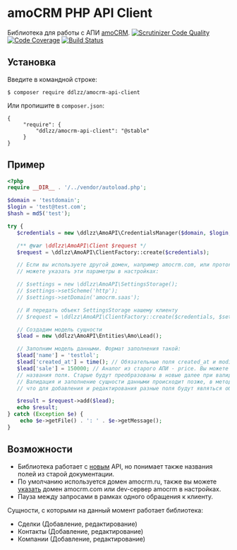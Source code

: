 # amoCRM PHP API Client
Библиотека для работы с АПИ [amoCRM](https://amocrm.ru/).
[![Scrutinizer Code Quality](https://scrutinizer-ci.com/g/ddlzz/amocrm-api-client/badges/quality-score.png?b=develop)](https://scrutinizer-ci.com/g/ddlzz/amocrm-api-client/?branch=develop) [![Code Coverage](https://scrutinizer-ci.com/g/ddlzz/amocrm-api-client/badges/coverage.png?b=develop)](https://scrutinizer-ci.com/g/ddlzz/amocrm-api-client/?branch=develop) [![Build Status](https://scrutinizer-ci.com/g/ddlzz/amocrm-api-client/badges/build.png?b=develop)](https://scrutinizer-ci.com/g/ddlzz/amocrm-api-client/build-status/develop)
## Установка
Введите в командной строке:
```
$ composer require ddlzz/amocrm-api-client
```

Или пропишите в `composer.json`:
```
{
     "require": {
         "ddlzz/amocrm-api-client": "@stable"
     }
}
```
 
## Пример
 ```php
 <?php
 require __DIR__ . '/../vendor/autoload.php';
 
 $domain = 'testdomain';
 $login = 'test@test.com';
 $hash = md5('test');
 
 try {
    $credentials = new \ddlzz\AmoAPI\CredentialsManager($domain, $login, $hash);

    /** @var \ddlzz\AmoAPI\Client $request */
    $request = \ddlzz\AmoAPI\ClientFactory::create($credentials);

    // Если вы используете другой домен, например amocrm.com, или протокол http, например работая с dev-сервером amocrm,
    // можете указать эти параметры в настройках:

    // $settings = new \ddlzz\AmoAPI\SettingsStorage();
    // $settings->setScheme('http');
    // $settings->setDomain('amocrm.saas');

    // И передать объект SettingsStorage нашему клиенту
    // $request = \ddlzz\AmoAPI\ClientFactory::create($credentials, $settings);

    // Создадим модель сущности
    $lead = new \ddlzz\AmoAPI\Entities\Amo\Lead();

    // Заполним модель данными. Формат заполнения такой:
    $lead['name'] = 'testlol';
    $lead['created_at'] = time(); // Обязательные поля created_at и modified_at будут заполнены автоматически, если не указывать их явно
    $lead['sale'] = 150000; // Аналог из старого АПИ - price. Вы можете использовать как старые, так и новые варианты
    // названия поля. Старые будут преобразованы в новые далее при валидации.
    // Валидация и заполнение сущности данными происходит позже, в методе клиента add либо update. Это связано с тем,
    // что для добавления и редактирования разные поля будут являться обязательными.

    $result = $request->add($lead);
    echo $result;
 } catch (Exception $e) {
     echo $e->getFile() . ': ' . $e->getMessage();
 }
 ```
## Возможности
* Библиотека работает с [новым](https://www.amocrm.ru/developers/content/406/abilities/) API, но понимает также названия полей из старой документации.
* По умолчанию используется домен amocrm.ru, также вы можете [указать](*) домен amocrm.com или dev-сервер amocrm в настройках.
* Пауза между запросами в рамках одного обращения к клиенту.

Сущности, с которыми на данный момент работает библиотека:
* Сделки (Добавление, редактирование)
* Контакты (Добавление, редактирование)
* Компании (Добавление, редактирование)